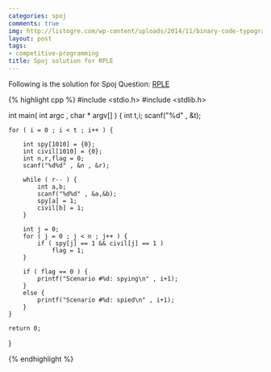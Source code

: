 ```yaml
---
categories: spoj
comments: true
img: http://listogre.com/wp-content/uploads/2014/11/binary-code-typography-hd-wallpaper-1920x1080-2619-672x372.png
layout: post
tags:
- competitive-programming
title: Spoj solution for RPLE
---
```


Following is the solution for Spoj Question: [RPLE](http://www.spoj.com/problems/RPLE/)

{% highlight cpp %}
#include <stdio.h>
#include <stdlib.h>

int main( int argc , char * argv[] ) {
	int t,i;
	scanf("%d" , &t);

	for ( i = 0 ; i < t ; i++ ) {

		int spy[1010] = {0};
		int civil[1010] = {0};
		int n,r,flag = 0;
		scanf("%d%d" , &n , &r);

		while ( r-- ) {
			int a,b;
			scanf("%d%d" , &a,&b);
			spy[a] = 1;
			civil[b] = 1;
		}

		int j = 0;
		for ( j = 0 ; j < n ; j++ ) {
			if ( spy[j] == 1 && civil[j] == 1 )
				flag = 1;
		}

		if ( flag == 0 ) {
			printf("Scenario #%d: spying\n" , i+1);
		}
		else {
			printf("Scenario #%d: spied\n" , i+1);
		}
	}

	return 0;
}

{% endhighlight %}